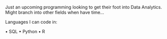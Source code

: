 Just an upcoming programming looking to get their foot into Data Analytics. Might branch into other fields when have time...

Languages I can code in:   

• SQL
• Python
• R

<!---
AFellowDataAnalyst/AFellowDataAnalyst is a ✨ special ✨ repository because its `README.md` (this file) appears on your GitHub profile.
You can click the Preview link to take a look at your changes.
--->
